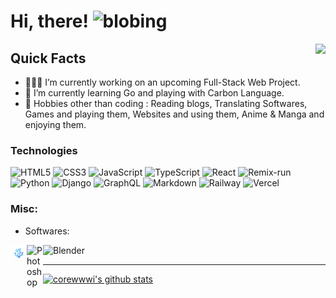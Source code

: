 # Hi, there! <img width="30" src="https://emojis.slackmojis.com/emojis/images/1593555389/9579/blob_excited.gif?1593555389" alt="blobing" />


<img src="https://count.getloli.com/get/@:ren-chon" align="right"/>


## Quick Facts
* 👨🏽‍💻 I’m currently working on an upcoming Full-Stack Web Project.
* 🌱 I’m currently learning Go and playing with Carbon Language.
* 🎿 Hobbies other than coding : Reading blogs, Translating Softwares, Games and playing them, Websites and using them, Anime & Manga and enjoying them.
 
### Technologies

![HTML5](https://img.shields.io/badge/-HTML5-black?style=flat-square&logo=html5&logoColor=white)
![CSS3](https://img.shields.io/badge/-CSS3-black?style=flat-square&logo=css3)
![JavaScript](https://img.shields.io/badge/-JavaScript-black?style=flat-square&logo=javascript)
![TypeScript](https://img.shields.io/badge/-TypeScript-black?style=flat-square&logo=typescript)
![React](https://img.shields.io/badge/-React-black?style=flat-square&logo=react)
![Remix-run](https://img.shields.io/badge/-Remix-black?style=flat-square&logo=remix)
![Python](https://img.shields.io/badge/-Python-black?style=flat-square&logo=python)
![Django](https://img.shields.io/badge/-Django-black?style=flat-square&logo=django)
![GraphQL](https://img.shields.io/badge/-GraphQL-black?style=flat-square&logo=graphql)
![Markdown](https://img.shields.io/badge/-markdown-black?style=flat-square&logo=markdown)
![Railway](https://img.shields.io/badge/-Railway-black?style=flat-square&logo=railway)
![Vercel](https://img.shields.io/badge/-Vercel-black?style=flat-square&logo=vercel)


### Misc:
* Softwares:

<img align="left" alt="VSCodium" width="26px" src="https://github.com/VSCodium/vscodium/raw/master/src/resources/linux/code.png" />
<img align="left" alt="Photoshop" width="26px" src="https://files.catbox.moe/72uy4y.png"/>
<img alt="Blender" width="26px" src="https://files.catbox.moe/c0cn4m.png"/>


---

[![corewwwi's github stats](https://github-readme-stats.vercel.app/api?username=ren-chon&include_all_commits=true&count_private=true&show_icons=true&line_height=20&title_color=FFFFFF&icon_color=FFFFFF&text_color=FFFFFF&bg_color=0D1117)](https://github.com/anuraghazra/github-readme-stats)
<!--  **ren-chon/ren-chon** is a ✨ _special_ ✨ repository because its `README.md` (this file) appears on your GitHub profile. -->
